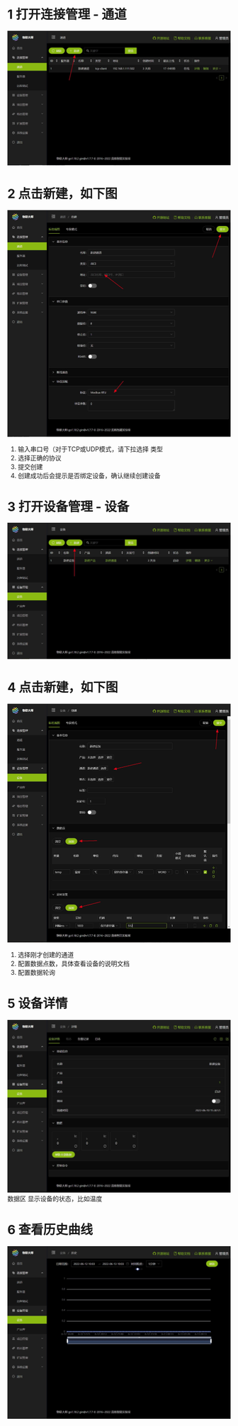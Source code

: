 

# 1 打开连接管理 - 通道
![quick](quick01.jpg)

# 2 点击新建，如下图
![quick](quick02.jpg)
1. 输入串口号（对于TCP或UDP模式，请下拉选择 类型
2. 选择正确的协议
3. 提交创建
4. 创建成功后会提示是否绑定设备，确认继续创建设备

# 3 打开设备管理 - 设备
![quick](quick03.jpg)

# 4 点击新建，如下图
![quick](quick04.jpg)
1. 选择刚才创建的通道
2. 配置数据点数，具体查看设备的说明文档
3. 配置数据轮询

# 5 设备详情
![quick](quick05.jpg)
数据区 显示设备的状态，比如温度

# 6 查看历史曲线
![quick](quick06.jpg)

